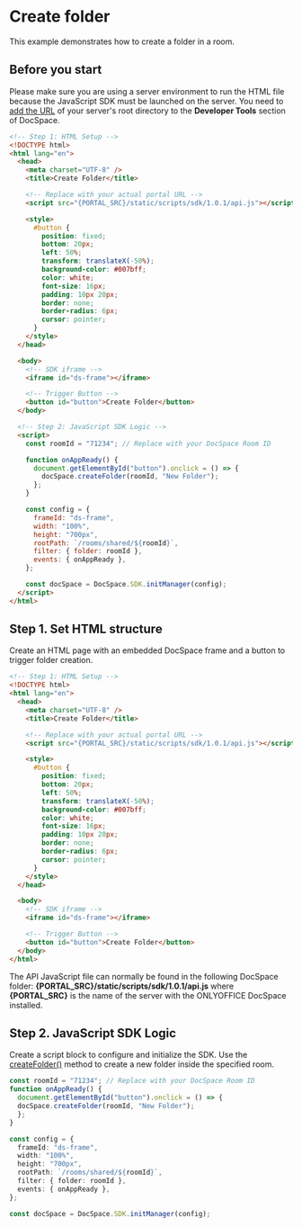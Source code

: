 # Create folder
This example demonstrates how to create a folder in a room.

## Before you start
Please make sure you are using a server environment to run the HTML file because the JavaScript SDK must be launched on the server.
You need to [add the URL](../../../get-started/basic-concepts.md#step-1-specifying-the-docspace-url) of your server's root directory to the **Developer Tools** section of DocSpace.

``` html
<!-- Step 1: HTML Setup -->
<!DOCTYPE html>
<html lang="en">
  <head>
    <meta charset="UTF-8" />
    <title>Create Folder</title>

    <!-- Replace with your actual portal URL -->
    <script src="{PORTAL_SRC}/static/scripts/sdk/1.0.1/api.js"></script>

    <style>
      #button {
        position: fixed;
        bottom: 20px;
        left: 50%;
        transform: translateX(-50%);
        background-color: #007bff;
        color: white;
        font-size: 16px;
        padding: 10px 20px;
        border: none;
        border-radius: 6px;
        cursor: pointer;
      }
    </style>
  </head>

  <body>
    <!-- SDK iframe -->
    <iframe id="ds-frame"></iframe>

    <!-- Trigger Button -->
    <button id="button">Create Folder</button>
  </body>

  <!-- Step 2: JavaScript SDK Logic -->
  <script>
    const roomId = "71234"; // Replace with your DocSpace Room ID

    function onAppReady() {
      document.getElementById("button").onclick = () => {
        docSpace.createFolder(roomId, "New Folder");
      };
    }

    const config = {
      frameId: "ds-frame",
      width: "100%",
      height: "700px",
      rootPath: `/rooms/shared/${roomId}`,
      filter: { folder: roomId },
      events: { onAppReady },
    };

    const docSpace = DocSpace.SDK.initManager(config);
  </script>
</html>
```

## Step 1. Set HTML structure
Create an HTML page with an embedded DocSpace frame and a button to trigger folder creation.

``` html
<!-- Step 1: HTML Setup -->
<!DOCTYPE html>
<html lang="en">
  <head>
    <meta charset="UTF-8" />
    <title>Create Folder</title>

    <!-- Replace with your actual portal URL -->
    <script src="{PORTAL_SRC}/static/scripts/sdk/1.0.1/api.js"></script>

    <style>
      #button {
        position: fixed;
        bottom: 20px;
        left: 50%;
        transform: translateX(-50%);
        background-color: #007bff;
        color: white;
        font-size: 16px;
        padding: 10px 20px;
        border: none;
        border-radius: 6px;
        cursor: pointer;
      }
    </style>
  </head>

  <body>
    <!-- SDK iframe -->
    <iframe id="ds-frame"></iframe>

    <!-- Trigger Button -->
    <button id="button">Create Folder</button>
  </body>
</html>
```

The API JavaScript file can normally be found in the following DocSpace folder: **\{PORTAL_SRC\}/static/scripts/sdk/1.0.1/api.js** where **\{PORTAL_SRC\}** is the name of the server with the ONLYOFFICE DocSpace installed.

## Step 2. JavaScript SDK Logic
Create a script block to configure and initialize the SDK. Use the [createFolder()](../../../usage-sdk/methods.md#createfolder) method to create a new folder inside the specified room.

``` ts
const roomId = "71234"; // Replace with your DocSpace Room ID
function onAppReady() {
  document.getElementById("button").onclick = () => {
  docSpace.createFolder(roomId, "New Folder");
  };
}

const config = {
  frameId: "ds-frame",
  width: "100%",
  height: "700px",
  rootPath: `/rooms/shared/${roomId}`,
  filter: { folder: roomId },
  events: { onAppReady },
};

const docSpace = DocSpace.SDK.initManager(config);
```